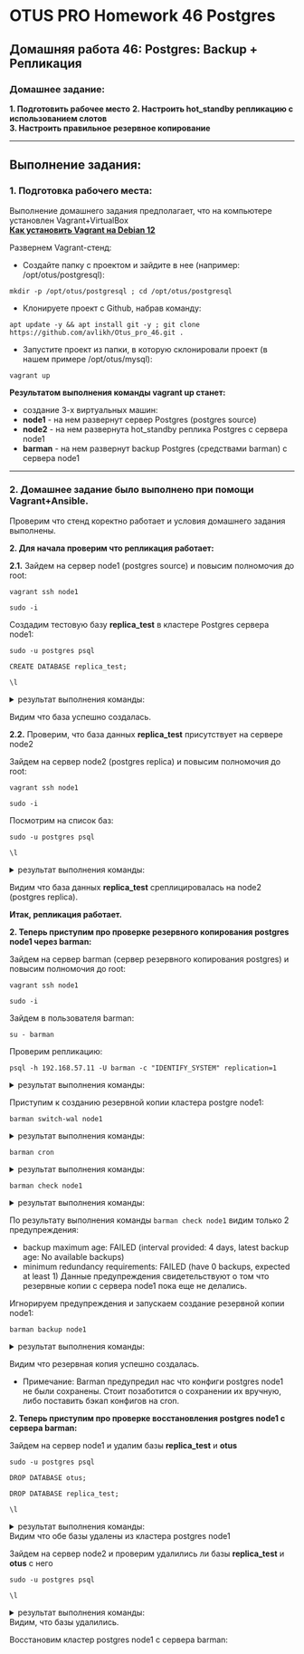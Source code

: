 # OTUS PRO Homework 46 Postgres

## Домашняя работа 46: Postgres: Backup + Репликация

### Домашнее задание:
**1. Подготовить рабочее место**
**2. Настроить hot_standby репликацию с использованием слотов**   
**3. Настроить правильное резервное копирование**  

---
## Выполнение задания:
### 1. Подготовка рабочего места:
Выполнение домашнего задания предполагает, что на компьютере установлен Vagrant+VirtualBox   
**[Как установить Vagrant на Debian 12](https://github.com/avlikh/Install_Vagrant_Debian12/blob/main/README.md)**   

Развернем Vagrant-стенд:
  - Создайте папку с проектом и зайдите в нее (например: /opt/otus/postgresql):
```
mkdir -p /opt/otus/postgresql ; cd /opt/otus/postgresql
```
  - Клонируете проект с Github, набрав команду:
```
apt update -y && apt install git -y ; git clone https://github.com/avlikh/Otus_pro_46.git .
```
  - Запустите проект из папки, в которую склонировали проект (в нашем примере /opt/otus/mysql):
```
vagrant up
```
**Результатом выполнения команды vagrant up станет:** 
* создание 3-х виртуальных машин:
* **node1** - на нем развернут сервер Postgres (postgres source)
* **node2** - на нем развернута hot_standby реплика Postgres c сервера node1
* **barman** - на нем развернут backup Postgres (средствами barman) с сервера node1
---
### 2. Домашнее задание было выполнено при помощи Vagrant+Ansible.
   
Проверим что стенд коректно работает и условия домашнего задания выполнены.

**2. Для начала проверим что репликация работает:**

**2.1.** Зайдем на сервер node1 (postgres source) и повысим полномочия до root: 
```   
vagrant ssh node1   
```
```
sudo -i
```
Создадим тестовую базу **replica_test** в кластере Postgres сервера node1:
```
sudo -u postgres psql
```
```
CREATE DATABASE replica_test;
```
```
\l
```
<details>
<summary> результат выполнения команды: </summary>

```
CREATE DATABASE
                                               List of databases
     Name     |  Owner   | Encoding | Collate |  Ctype  | ICU Locale | Locale Provider |   Access privileges
--------------+----------+----------+---------+---------+------------+-----------------+-----------------------
 otus         | postgres | UTF8     | C.UTF-8 | C.UTF-8 |            | libc            |
 postgres     | postgres | UTF8     | C.UTF-8 | C.UTF-8 |            | libc            |
 replica_test | postgres | UTF8     | C.UTF-8 | C.UTF-8 |            | libc            |
 template0    | postgres | UTF8     | C.UTF-8 | C.UTF-8 |            | libc            | =c/postgres          +
              |          |          |         |         |            |                 | postgres=CTc/postgres
 template1    | postgres | UTF8     | C.UTF-8 | C.UTF-8 |            | libc            | =c/postgres          +
              |          |          |         |         |            |                 | postgres=CTc/postgres
(5 rows)
```
</details>

Видим что база успешно создалась.   

**2.2.** Проверим, что база данных **replica_test** присутствует на сервере node2

Зайдем на сервер node2 (postgres replica) и повысим полномочия до root: 
```   
vagrant ssh node1   
```
```
sudo -i
```
Посмотрим на список баз:
```
sudo -u postgres psql
```
```
\l
```
<details>
<summary> результат выполнения команды: </summary>

```
CREATE DATABASE
                                               List of databases
     Name     |  Owner   | Encoding | Collate |  Ctype  | ICU Locale | Locale Provider |   Access privileges
--------------+----------+----------+---------+---------+------------+-----------------+-----------------------
 otus         | postgres | UTF8     | C.UTF-8 | C.UTF-8 |            | libc            |
 postgres     | postgres | UTF8     | C.UTF-8 | C.UTF-8 |            | libc            |
 replica_test | postgres | UTF8     | C.UTF-8 | C.UTF-8 |            | libc            |
 template0    | postgres | UTF8     | C.UTF-8 | C.UTF-8 |            | libc            | =c/postgres          +
              |          |          |         |         |            |                 | postgres=CTc/postgres
 template1    | postgres | UTF8     | C.UTF-8 | C.UTF-8 |            | libc            | =c/postgres          +
              |          |          |         |         |            |                 | postgres=CTc/postgres
(5 rows)
```
</details>

Видим что база данных **replica_test** среплицировалась на node2 (postgres replica).   
   
**Итак, репликация работает.**    
    
    
**2. Теперь приступим про проверке резервного копирования postgres node1 через barman:**
   
Зайдем на сервер barman (сервер резервного копирования postgres) и повысим полномочия до root: 
```   
vagrant ssh node1   
```
```
sudo -i
``` 
Зайдем в пользователя barman: 
```
su - barman
``` 
Проверим репликацию:
```
psql -h 192.168.57.11 -U barman -c "IDENTIFY_SYSTEM" replication=1
```
<details>
<summary> результат выполнения команды: </summary>

```
      systemid       | timeline |  xlogpos  | dbname
---------------------+----------+-----------+--------
 7478331311638356174 |        1 | 0/38A31B8 |
(1 row)
```
</details>

Приступим к созданию резервной копии кластера postgre node1:
```
barman switch-wal node1
```
<details>
<summary> результат выполнения команды: </summary>

```
The WAL file 000000010000000000000003 has been closed on server 'node1'
```
</details>

```
barman cron
```
<details>
<summary> результат выполнения команды: </summary>

```
Starting WAL archiving for server node1
Starting streaming archiver for server node1
```
</details>

```
barman check node1
```
<details>
<summary> результат выполнения команды: </summary>

```
Server node1:
        PostgreSQL: OK
        superuser or standard user with backup privileges: OK
        PostgreSQL streaming: OK
        wal_level: OK
        replication slot: OK
        directories: OK
        retention policy settings: OK
        backup maximum age: FAILED (interval provided: 4 days, latest backup age: No available backups)
        backup minimum size: OK (0 B)
        wal maximum age: OK (no last_wal_maximum_age provided)
        wal size: OK (0 B)
        compression settings: OK
        failed backups: OK (there are 0 failed backups)
        minimum redundancy requirements: FAILED (have 0 backups, expected at least 1)
        pg_basebackup: OK
        pg_basebackup compatible: OK
        pg_basebackup supports tablespaces mapping: OK
        systemid coherence: OK (no system Id stored on disk)
        pg_receivexlog: OK
        pg_receivexlog compatible: OK
        receive-wal running: OK
        archiver errors: OK

```
</details>

По результату выполнения команды `barman check node1` видим только 2 предупреждения:
*  backup maximum age: FAILED (interval provided: 4 days, latest backup age: No available backups)
*  minimum redundancy requirements: FAILED (have 0 backups, expected at least 1)
Данные предупреждения свидетельствуют о том что резервные копии с сервера node1 пока еще не делались.
    
Игнорируем предупреждения и запускаем создание резервной копии node1:
```
barman backup node1
``` 
<details>
<summary> результат выполнения команды: </summary>

```
Starting backup using postgres method for server node1 in /var/lib/barman/node1/base/20250305T151133
Backup start at LSN: 0/6000148 (000000010000000000000006, 00000148)
Starting backup copy via pg_basebackup for 20250305T151133
WARNING: pg_basebackup does not copy the PostgreSQL configuration files that reside outside PGDATA. Please manually backup the following files:
        /etc/postgresql/15/main/postgresql.conf
        /etc/postgresql/15/main/pg_hba.conf
        /etc/postgresql/15/main/pg_ident.conf

Copy done (time: less than one second)
Finalising the backup.
This is the first backup for server node1
WAL segments preceding the current backup have been found:
        000000010000000000000004 from server node1 has been removed
        000000010000000000000005 from server node1 has been removed
Backup size: 36.5 MiB
Backup end at LSN: 0/8000000 (000000010000000000000007, 00000000)
Backup completed (start time: 2025-03-05 15:11:33.619439, elapsed time: less than one second)
Processing xlog segments from streaming for node1
        000000010000000000000006
        000000010000000000000007
```
</details>

Видим что резервная копия успешно создалась.
* Примечание: Barman предупредил нас что конфиги postgres node1 не были сохранены. Стоит позаботится о сохранении их вручную, либо поставить бэкап конфигов на cron.
    
    
**2. Теперь приступим про проверке восстановления postgres node1 с сервера barman:**    
    
Зайдем на сервер node1 и удалим базы **replica_test** и **otus**
```
sudo -u postgres psql
```
```
DROP DATABASE otus;
```
```
DROP DATABASE replica_test;
```
```
\l
```
<details>
<summary> результат выполнения команды: </summary>

```
                                             List of databases
   Name    |  Owner   | Encoding | Collate |  Ctype  | ICU Locale | Locale Provider |   Access privileges
-----------+----------+----------+---------+---------+------------+-----------------+-----------------------
 postgres  | postgres | UTF8     | C.UTF-8 | C.UTF-8 |            | libc            |
 template0 | postgres | UTF8     | C.UTF-8 | C.UTF-8 |            | libc            | =c/postgres          +
           |          |          |         |         |            |                 | postgres=CTc/postgres
 template1 | postgres | UTF8     | C.UTF-8 | C.UTF-8 |            | libc            | =c/postgres          +
           |          |          |         |         |            |                 | postgres=CTc/postgres
(3 rows)
```
</details>
Видим что обе базы удалены из кластера postgres node1   
   
Зайдем на сервер node2 и проверим удалились ли базы **replica_test** и **otus** с него
```
sudo -u postgres psql
```
```
\l
```   
<details>
<summary> результат выполнения команды: </summary>

```
                                             List of databases
   Name    |  Owner   | Encoding | Collate |  Ctype  | ICU Locale | Locale Provider |   Access privileges
-----------+----------+----------+---------+---------+------------+-----------------+-----------------------
 postgres  | postgres | UTF8     | C.UTF-8 | C.UTF-8 |            | libc            |
 template0 | postgres | UTF8     | C.UTF-8 | C.UTF-8 |            | libc            | =c/postgres          +
           |          |          |         |         |            |                 | postgres=CTc/postgres
 template1 | postgres | UTF8     | C.UTF-8 | C.UTF-8 |            | libc            | =c/postgres          +
           |          |          |         |         |            |                 | postgres=CTc/postgres
(3 rows)
```
</details>
Видим, что базы удалились.

Восстановим кластер postgres node1 с сервера barman:

